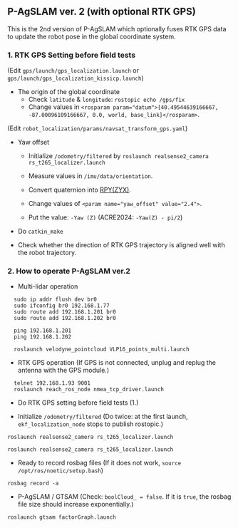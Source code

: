 ## P-AgSLAM ver. 2 (with optional RTK GPS)

This is the 2nd version of P-AgSLAM which optionally fuses RTK GPS data to update the robot pose in the global coordinate system.

### 1. RTK GPS Setting before field tests

(Edit `gps/launch/gps_localization.launch` or `gps/launch/gps_localization_kissicp.launch`)

  * The origin of the global coordinate
    * Check `latitude` & `longitude`: `rostopic echo /gps/fix`
    * Change values in `<rosparam param="datum">[40.49544639166667, -87.00096109166667, 0.0, world, base_link]</rosparam>`.

(Edit `robot_localization/params/navsat_transform_gps.yaml`)
  * Yaw offset
    * Initialize `/odometry/filtered` by `roslaunch realsense2_camera rs_t265_localizer.launch`
   
    * Measure values in `/imu/data/orientation`.
    * Convert quaternion into [RPY(ZYX)](https://www.andre-gaschler.com/rotationconverter/).
    * Change values of `<param name="yaw_offset" value="2.4">`.
    * Put the value: `-Yaw (Z)` (ACRE2024: `-Yaw(Z) - pi/2`)

  * Do `catkin_make`

  * Check whether the direction of RTK GPS trajectory is aligned well with the robot trajectory.

### 2. How to operate P-AgSLAM ver.2

  * Multi-lidar operation
  ```
	sudo ip addr flush dev br0
	sudo ifconfig br0 192.168.1.77
	sudo route add 192.168.1.201 br0
	sudo route add 192.168.1.202 br0
  ```

  ```
	ping 192.168.1.201
	ping 192.168.1.202
  ```

  ```
	roslaunch velodyne_pointcloud VLP16_points_multi.launch
  ```

  * RTK GPS operation
    (If GPS is not connected, unplug and replug the antenna with the GPS module.)
   ```
	 telnet 192.168.1.93 9001
	 roslaunch reach_ros_node nmea_tcp_driver.launch
   ```

  * Do RTK GPS setting before field tests (1.)
  
  * Initialize `/odometry/filtered` (Do twice: at the first launch, `ekf_localization_node` stops to publish rostopic.)
    
   ```
   roslaunch realsense2_camera rs_t265_localizer.launch
   ```
    
   ```
   roslaunch realsense2_camera rs_t265_localizer.launch
   ```

  * Ready to record rosbag files (If it does not work, `source /opt/ros/noetic/setup.bash`)
    
   ```
   rosbag record -a
   ```

  * P-AgSLAM / GTSAM (Check: `boolCloud_ = false`. If it is `true`, the rosbag file size should increase exponentially.)
    
   ```
   roslaunch gtsam factorGraph.launch
   ```


<!-- ### 3. Test scenarios
  * Long distance: 3 sections
  * Medium distance: 2 sections
  * Short distance: 1 section
  * Multiple rows: 6 rows - 1 section
  * Multiple rows: 5 rows - 2 sections
-->
